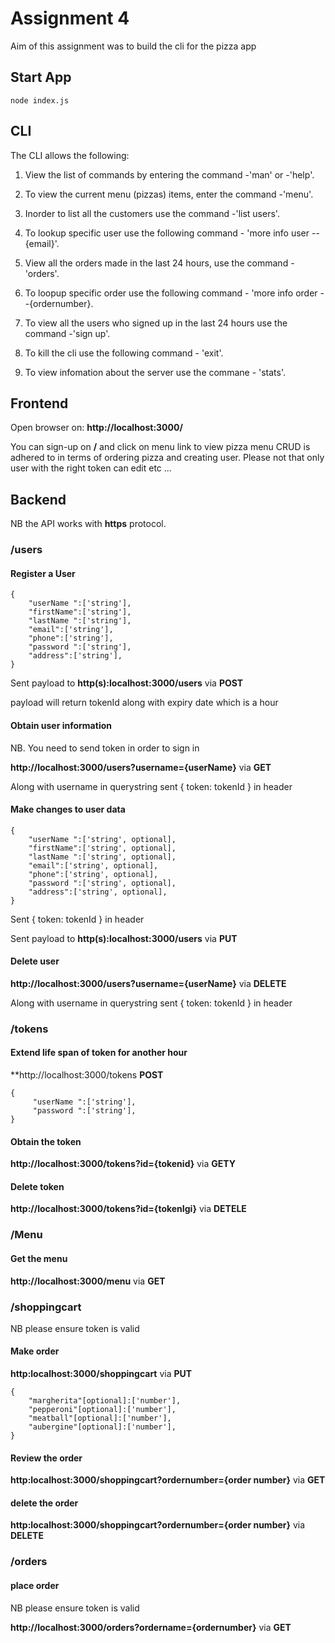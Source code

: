 # Assignment 4

Aim of this assignment was to build the cli for the pizza app
## Start App 
```
node index.js

```

## CLI

The CLI allows the following:

1. View the list of commands by entering the command -'man' or -'help'.

2. To view the current menu (pizzas) items, enter the command -'menu'.

3. Inorder to list all the customers use the command -'list users'.

4. To lookup specific user use the following command - 'more info user --{email}'.

5. View all the orders made in the last 24 hours, use the command -'orders'.

6. To loopup specific order use the following command - 'more info order --{ordernumber}.

7. To view all the users who signed up in the last 24 hours use the command -'sign up'.

8. To kill the cli use the following command - 'exit'.

9. To view infomation about the server use the commane - 'stats'.

    

## Frontend

Open browser on: **http://localhost:3000/**

You can sign-up on **/** and click on menu link to view pizza menu
CRUD is adhered to in terms of ordering pizza and creating user. Please not 
that only user with the right token can edit etc ...



## Backend

NB the API works with **https** protocol.

### /users

#### Register a User 

```
{
    "userName ":['string'],
    "firstName":['string'],
    "lastName ":['string'],
    "email":['string'],
    "phone":['string'],
    "password ":['string'],
    "address":['string'],
}
```

Sent payload to **http(s):localhost:3000/users** via **POST**

payload will return tokenId along with expiry date which is a hour



#### Obtain user information
NB. You need to send token in order to sign in

 **http://localhost:3000/users?username={userName}** via **GET**

Along with username in querystring sent { token: tokenId } in header

#### Make changes to user data

```
{
    "userName ":['string', optional],
    "firstName":['string', optional],
    "lastName ":['string', optional],
    "email":['string', optional],
    "phone":['string', optional],
    "password ":['string', optional],
    "address":['string', optional],
}
```

Sent { token: tokenId } in header

Sent payload to **http(s):localhost:3000/users** via **PUT**

#### Delete user 

 **http://localhost:3000/users?username={userName}** via **DELETE**

Along with username in querystring sent { token: tokenId } in header


### /tokens

#### Extend life span of token for another hour 

 **http://localhost:3000/tokens  **POST**


```
{
     "userName ":['string'],
     "password ":['string'],
}
```

#### Obtain the token 

 **http://localhost:3000/tokens?id={tokenid}** via **GETY**


#### Delete token

**http://localhost:3000/tokens?id={tokenIgi}** via **DETELE**



### /Menu

#### Get the menu 

**http://localhost:3000/menu** via **GET**


### /shoppingcart

NB please ensure token is valid 

#### Make order

 **http:localhost:3000/shoppingcart** via **PUT**


```
{
    "margherita"[optional]:['number'],
    "pepperoni"[optional]:['number'],
    "meatball"[optional]:['number'],
    "aubergine"[optional]:['number'],
}
```

#### Review the order


 **http:localhost:3000/shoppingcart?ordernumber={order number}** via **GET**



#### delete the order

 **http:localhost:3000/shoppingcart?ordernumber={order number}** via **DELETE**

### /orders

#### place order

NB please ensure token is valid 

 **http://localhost:3000/orders?ordername={ordernumber}** via **GET**







  



 





















